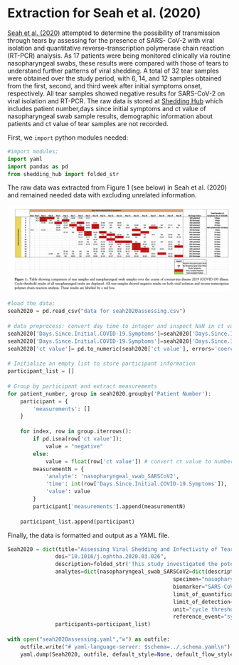 # Extraction for Seah et al. (2020)

[Seah et al. (2020)](https://www.aaojournal.org/article/S0161-6420(20)30311-0/fulltext) attempted to determine the possibility of transmission through tears by assessing for the presence of SARS- CoV-2 with viral isolation and quantitative reverse-transcription polymerase chain reaction (RT-PCR) analysis. As 17 patients were being monitored clinically via routine nasopharyngeal swabs, these results were compared with those of tears to understand further patterns of viral shedding. A total of 32 tear samples were obtained over the study period, with 6, 14, and 12 samples obtained from the first, second, and third week after initial symptoms onset, respectively. All tear samples showed negative results for SARS-CoV-2 on viral isolation and RT-PCR. The raw data is stored at [Shedding Hub](https://github.com/shedding-hub) which includes patient number,days since initial symptoms and ct value of nasopharyngeal swab sample results, demographic information about patients and ct value of tear samples are not recorded.

First, we `import` python modules needed:

```python
#import modules;
import yaml
import pandas as pd
from shedding_hub import folded_str
```

The raw data was extracted from Figure 1 (see below) in Seah et al. (2020) and remained needed data with excluding unrelated information.

![image](patient_data_seah.png)

```python
#load the data;
seah2020 = pd.read_csv("data for seah2020assessing.csv") 

# data preprocess: convert day time to integer and inspect NaN in ct value
seah2020['Days.Since.Initial.COVID-19.Symptoms']=seah2020['Days.Since.Initial.COVID-19.Symptoms'].str.extract(r'(\d+)')
seah2020['Days.Since.Initial.COVID-19.Symptoms']=seah2020['Days.Since.Initial.COVID-19.Symptoms'].astype(int) # convert series form
seah2020['ct value']= pd.to_numeric(seah2020['ct value'], errors='coerce') # substitute NaN for negative value

# Initialize an empty list to store participant information
participant_list = []

# Group by participant and extract measurements
for patient_number, group in seah2020.groupby('Patient Number'):
    participant = {
        'measurements': []
    }

    for index, row in group.iterrows():
        if pd.isna(row['ct value']):
            value = "negative"
        else:
            value = float(row['ct value']) # convert ct value to number (single value form)
        measurementN = {
            'analyte': 'nasopharyngeal_swab_SARSCoV2', 
            'time': int(row['Days.Since.Initial.COVID-19.Symptoms']),
            'value': value
        }
        participant['measurements'].append(measurementN)
    
    participant_list.append(participant)

```

Finally, the data is formatted and output as a YAML file.

```python
Seah2020 = dict(title="Assessing Viral Shedding and Infectivity of Tears in Coronavirus Disease 2019 (COVID-19) Patients",
               doi="10.1016/j.ophtha.2020.03.026",
               description=folded_str('This study investigated the potential transmission of SARS-CoV-2 through tears by detecting the virus using viral isolation and quantitative reverse-transcription polymerase chain reaction (RT-PCR) analysis. A total of 17 COVID-19 patients were enrolled in this prospective study in Singapore after obtaining informed consent. Researchers collected 135 nasopharyngeal swab samples and 32 tear samples throughout the study (all tear samples showed negative results for SARS-CoV-2 on viral isolation and RT-PCR). No evidence of SARS-CoV-2 shedding in tears was observed during the course of the disease. In conclusion, the findings suggest that the risk of SARS-CoV-2 transmission through tears is minimal.\n'),
               analytes=dict(nasopharyngeal_swab_SARSCoV2=dict(description=folded_str("The presence of SARS-CoV-2 is assessed with viral isolation and quantitative reverse-transcription polymerase chain reaction (RT-PCR) analysis for patients' nasopharyngeal swabs.\n"),
                                                    specimen="nasopharyngeal_swab",
                                                    biomarker="SARS-CoV-2",
                                                    limit_of_quantification='unknown', 
                                                    limit_of_detection='unknown',
                                                    unit="cycle threshold",
                                                    reference_event="symptom onset")),
               participants=participant_list)

with open("seah2020assessing.yaml","w") as outfile:
    outfile.write("# yaml-language-server: $schema=../.schema.yaml\n")
    yaml.dump(Seah2020, outfile, default_style=None, default_flow_style=False, sort_keys=False)
```
